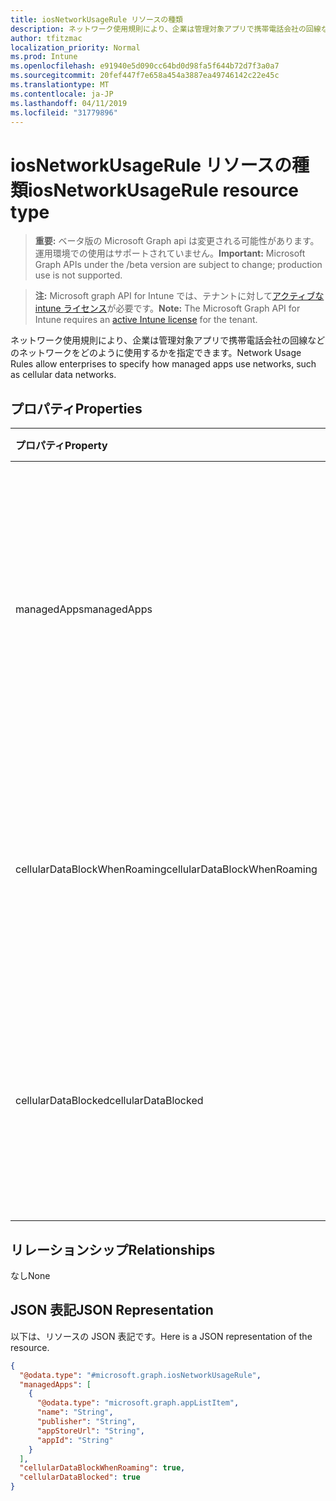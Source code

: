 ```yaml
---
title: iosNetworkUsageRule リソースの種類
description: ネットワーク使用規則により、企業は管理対象アプリで携帯電話会社の回線などのネットワークをどのように使用するかを指定できます。
author: tfitzmac
localization_priority: Normal
ms.prod: Intune
ms.openlocfilehash: e91940e5d090cc64bd0d98fa5f644b72d7f3a0a7
ms.sourcegitcommit: 20fef447f7e658a454a3887ea49746142c22e45c
ms.translationtype: MT
ms.contentlocale: ja-JP
ms.lasthandoff: 04/11/2019
ms.locfileid: "31779896"
---
```

# <a name="iosnetworkusagerule-resource-type"></a><span data-ttu-id="31e68-103">iosNetworkUsageRule リソースの種類</span><span class="sxs-lookup"><span data-stu-id="31e68-103">iosNetworkUsageRule resource type</span></span>

> <span data-ttu-id="31e68-104">**重要:** ベータ版の Microsoft Graph api は変更される可能性があります。運用環境での使用はサポートされていません。</span><span class="sxs-lookup"><span data-stu-id="31e68-104">**Important:** Microsoft Graph APIs under the /beta version are subject to change; production use is not supported.</span></span>

> <span data-ttu-id="31e68-105">**注:** Microsoft graph API for Intune では、テナントに対して[アクティブな intune ライセンス](https://go.microsoft.com/fwlink/?linkid=839381)が必要です。</span><span class="sxs-lookup"><span data-stu-id="31e68-105">**Note:** The Microsoft Graph API for Intune requires an [active Intune license](https://go.microsoft.com/fwlink/?linkid=839381) for the tenant.</span></span>

<span data-ttu-id="31e68-106">ネットワーク使用規則により、企業は管理対象アプリで携帯電話会社の回線などのネットワークをどのように使用するかを指定できます。</span><span class="sxs-lookup"><span data-stu-id="31e68-106">Network Usage Rules allow enterprises to specify how managed apps use networks, such as cellular data networks.</span></span>

## <a name="properties"></a><span data-ttu-id="31e68-107">プロパティ</span><span class="sxs-lookup"><span data-stu-id="31e68-107">Properties</span></span>
|<span data-ttu-id="31e68-108">プロパティ</span><span class="sxs-lookup"><span data-stu-id="31e68-108">Property</span></span>|<span data-ttu-id="31e68-109">型</span><span class="sxs-lookup"><span data-stu-id="31e68-109">Type</span></span>|<span data-ttu-id="31e68-110">説明</span><span class="sxs-lookup"><span data-stu-id="31e68-110">Description</span></span>|
|:---|:---|:---|
|<span data-ttu-id="31e68-111">managedApps</span><span class="sxs-lookup"><span data-stu-id="31e68-111">managedApps</span></span>|<span data-ttu-id="31e68-112">[appListItem](../resources/intune-deviceconfig-applistitem.md) コレクション</span><span class="sxs-lookup"><span data-stu-id="31e68-112">[appListItem](../resources/intune-deviceconfig-applistitem.md) collection</span></span>|<span data-ttu-id="31e68-113">このルールが適用される管理対象アプリに関する情報です。</span><span class="sxs-lookup"><span data-stu-id="31e68-113">Information about the managed apps that this rule is going to apply to.</span></span> <span data-ttu-id="31e68-114">このコレクションには、最大で 500 個の要素を含めることができます。</span><span class="sxs-lookup"><span data-stu-id="31e68-114">This collection can contain a maximum of 500 elements.</span></span>|
|<span data-ttu-id="31e68-115">cellularDataBlockWhenRoaming</span><span class="sxs-lookup"><span data-stu-id="31e68-115">cellularDataBlockWhenRoaming</span></span>|<span data-ttu-id="31e68-116">Boolean</span><span class="sxs-lookup"><span data-stu-id="31e68-116">Boolean</span></span>|<span data-ttu-id="31e68-117">true に設定すると、ローミングの際、対応する管理対象アプリで携帯電話データを使用できなくなります。</span><span class="sxs-lookup"><span data-stu-id="31e68-117">If set to true, corresponding managed apps will not be allowed to use cellular data when roaming.</span></span>|
|<span data-ttu-id="31e68-118">cellularDataBlocked</span><span class="sxs-lookup"><span data-stu-id="31e68-118">cellularDataBlocked</span></span>|<span data-ttu-id="31e68-119">Boolean</span><span class="sxs-lookup"><span data-stu-id="31e68-119">Boolean</span></span>|<span data-ttu-id="31e68-120">true に設定すると、いかなる場合でも、対応する管理対象アプリで携帯電話データを使用できなくなります。</span><span class="sxs-lookup"><span data-stu-id="31e68-120">If set to true, corresponding managed apps will not be allowed to use cellular data at any time.</span></span>|

## <a name="relationships"></a><span data-ttu-id="31e68-121">リレーションシップ</span><span class="sxs-lookup"><span data-stu-id="31e68-121">Relationships</span></span>
<span data-ttu-id="31e68-122">なし</span><span class="sxs-lookup"><span data-stu-id="31e68-122">None</span></span>

## <a name="json-representation"></a><span data-ttu-id="31e68-123">JSON 表記</span><span class="sxs-lookup"><span data-stu-id="31e68-123">JSON Representation</span></span>
<span data-ttu-id="31e68-124">以下は、リソースの JSON 表記です。</span><span class="sxs-lookup"><span data-stu-id="31e68-124">Here is a JSON representation of the resource.</span></span>
<!-- {
  "blockType": "resource",
  "@odata.type": "microsoft.graph.iosNetworkUsageRule"
}
-->
``` json
{
  "@odata.type": "#microsoft.graph.iosNetworkUsageRule",
  "managedApps": [
    {
      "@odata.type": "microsoft.graph.appListItem",
      "name": "String",
      "publisher": "String",
      "appStoreUrl": "String",
      "appId": "String"
    }
  ],
  "cellularDataBlockWhenRoaming": true,
  "cellularDataBlocked": true
}
```





